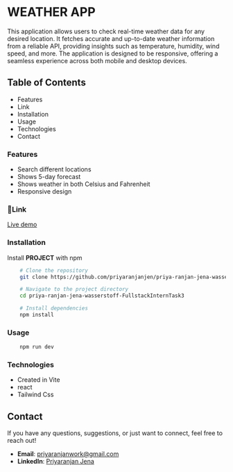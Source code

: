
# WEATHER APP

This application allows users to check real-time weather data for any desired location. It fetches accurate and up-to-date weather information from a reliable API, providing insights such as temperature, humidity, wind speed, and more. The application is designed to be responsive, offering a seamless experience across both mobile and desktop devices.

## Table of Contents

- Features
- Link
- Installation
- Usage
- Technologies
- Contact

### Features

- Search different locations
- Shows 5-day forecast
- Shows weather in both Celsius and Fahrenheit
- Responsive design


### 🔗Link
[Live demo](https://react-weather-app-chi-seven.vercel.app/)

### Installation

Install **PROJECT** with npm

```bash
    # Clone the repository
    git clone https://github.com/priyaranjanjen/priya-ranjan-jena-wasserstoff-FullstackInternTask3.git

    # Navigate to the project directory
    cd priya-ranjan-jena-wasserstoff-FullstackInternTask3

    # Install dependencies
    npm install
```

### Usage

```bash
    npm run dev
```

### Technologies

- Created in Vite
- react
- Tailwind Css

## Contact

If you have any questions, suggestions, or just want to connect, feel free to reach out!

- **Email**: [priyaranjanwork@gmail.com](mailto:priyaranjanwork@gmail.com)
- **LinkedIn**: [Priyaranjan Jena](https://www.linkedin.com/in/priyaranjan-jena-86793828b/)


